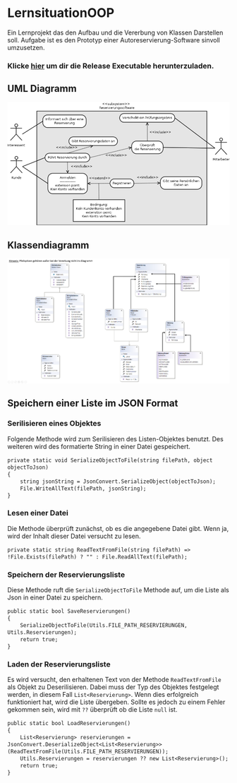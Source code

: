 # LernsituationOOP
Ein Lernprojekt das den Aufbau und die Vererbung von Klassen Darstellen soll.
Aufgabe ist es den Prototyp einer Autoreservierung-Software sinvoll umzusetzen. 

### Klicke [hier](https://github.com/derech1e/LernsituationOOP/releases/tag/1.0.0) um dir die Release Executable herunterzuladen.

## UML Diagramm

![umldiagramm](.screenshots/UML_Diagramm.png)

## Klassendiagramm

![klassendiagramm](.screenshots/Klassendiagramm.png)

## Speichern einer Liste im JSON Format
### Serilisieren eines Objektes
Folgende Methode wird zum Serilisieren des Listen-Objektes benutzt. Des weiteren wird des formatierte String in einer Datei gespeichert.
```
private static void SerializeObjectToFile(string filePath, object objectToJson)
{
    string jsonString = JsonConvert.SerializeObject(objectToJson);
    File.WriteAllText(filePath, jsonString);
}
```

### Lesen einer Datei
Die Methode überprüft zunächst, ob es die angegebene Datei gibt. Wenn ja, wird der Inhalt dieser Datei versucht zu lesen.
```
private static string ReadTextFromFile(string filePath) => !File.Exists(filePath) ? "" : File.ReadAllText(filePath);
```

### Speichern der Reservierungsliste
Diese Methode ruft die ```SerializeObjectToFile``` Methode auf, um die Liste als Json in einer Datei zu speichern.
```
public static bool SaveReservierungen()
{
    SerializeObjectToFile(Utils.FILE_PATH_RESERVIERUNGEN, Utils.Reservierungen);
    return true;
}
```

### Laden der Reservierungsliste
Es wird versucht, den erhaltenen Text von der Methode ```ReadTextFromFile``` als Objekt zu Deserilisieren. Dabei muss der Typ des Objektes festgelegt werden, in diesem Fall ```List<Reservierung>```. Wenn dies erfolgreich funktioniert hat, wird die Liste übergeben. Sollte es jedoch zu einem Fehler gekommen sein, wird mit ```??``` überprüft ob die Liste ```null``` ist.

```
public static bool LoadReservierungen()
{
    List<Reservierung> reservierungen = JsonConvert.DeserializeObject<List<Reservierung>>(ReadTextFromFile(Utils.FILE_PATH_RESERVIERUNGEN));
    Utils.Reservierungen = reservierungen ?? new List<Reservierung>();
    return true;
}
```


